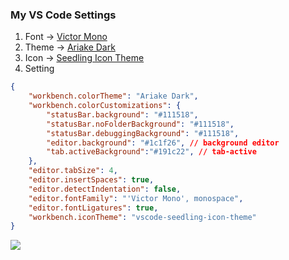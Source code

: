 ### My VS Code Settings

1. Font -> [Victor Mono](https://github.com/rubjo/victor-mono) 
2. Theme -> [Ariake Dark](https://marketplace.visualstudio.com/items?itemName=wart.ariake-dark#review-details)
3. Icon -> [Seedling Icon Theme](https://marketplace.visualstudio.com/items?itemName=rastikerdar.vscode-seedling-icon-theme)
4. Setting
```json
{ 
    "workbench.colorTheme": "Ariake Dark",
    "workbench.colorCustomizations": {
        "statusBar.background": "#111518",
        "statusBar.noFolderBackground": "#111518",
        "statusBar.debuggingBackground": "#111518",
        "editor.background": "#1c1f26", // background editor
        "tab.activeBackground":"#191c22", // tab-active
    },
    "editor.tabSize": 4,
    "editor.insertSpaces": true,
    "editor.detectIndentation": false,
    "editor.fontFamily": "'Victor Mono', monospace",
    "editor.fontLigatures": true,
    "workbench.iconTheme": "vscode-seedling-icon-theme"
}
```
![](https://i.imgur.com/XfnMko8.png)
